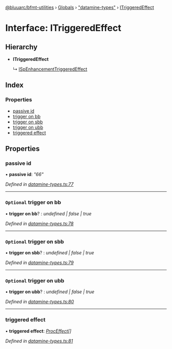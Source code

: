 [@bluuarc/bfmt-utilities](../README.md) › [Globals](../globals.md) › ["datamine-types"](../modules/_datamine_types_.md) › [ITriggeredEffect](_datamine_types_.itriggeredeffect.md)

# Interface: ITriggeredEffect

## Hierarchy

* **ITriggeredEffect**

  ↳ [ISpEnhancementTriggeredEffect](_datamine_types_.ispenhancementtriggeredeffect.md)

## Index

### Properties

* [passive id](_datamine_types_.itriggeredeffect.md#passive-id)
* [trigger on bb](_datamine_types_.itriggeredeffect.md#optional-trigger-on-bb)
* [trigger on sbb](_datamine_types_.itriggeredeffect.md#optional-trigger-on-sbb)
* [trigger on ubb](_datamine_types_.itriggeredeffect.md#optional-trigger-on-ubb)
* [triggered effect](_datamine_types_.itriggeredeffect.md#triggered-effect)

## Properties

###  passive id

• **passive id**: *"66"*

*Defined in [datamine-types.ts:77](https://github.com/BluuArc/bfmt-utilities/blob/master/src/datamine-types.ts#L77)*

___

### `Optional` trigger on bb

• **trigger on bb**? : *undefined | false | true*

*Defined in [datamine-types.ts:78](https://github.com/BluuArc/bfmt-utilities/blob/master/src/datamine-types.ts#L78)*

___

### `Optional` trigger on sbb

• **trigger on sbb**? : *undefined | false | true*

*Defined in [datamine-types.ts:79](https://github.com/BluuArc/bfmt-utilities/blob/master/src/datamine-types.ts#L79)*

___

### `Optional` trigger on ubb

• **trigger on ubb**? : *undefined | false | true*

*Defined in [datamine-types.ts:80](https://github.com/BluuArc/bfmt-utilities/blob/master/src/datamine-types.ts#L80)*

___

###  triggered effect

• **triggered effect**: *[ProcEffect](../modules/_datamine_types_.md#proceffect)[]*

*Defined in [datamine-types.ts:81](https://github.com/BluuArc/bfmt-utilities/blob/master/src/datamine-types.ts#L81)*
